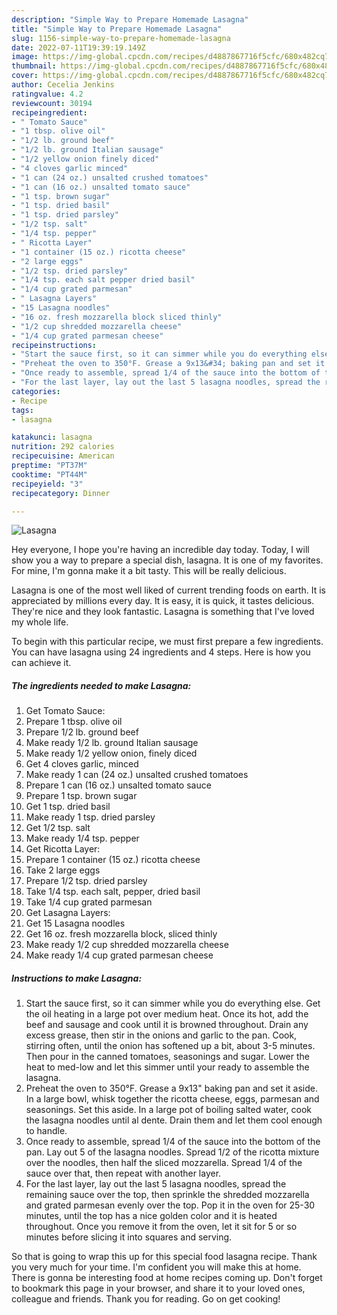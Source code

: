 ```yaml
---
description: "Simple Way to Prepare Homemade Lasagna"
title: "Simple Way to Prepare Homemade Lasagna"
slug: 1156-simple-way-to-prepare-homemade-lasagna
date: 2022-07-11T19:39:19.149Z
image: https://img-global.cpcdn.com/recipes/d4887867716f5cfc/680x482cq70/lasagna-recipe-main-photo.jpg
thumbnail: https://img-global.cpcdn.com/recipes/d4887867716f5cfc/680x482cq70/lasagna-recipe-main-photo.jpg
cover: https://img-global.cpcdn.com/recipes/d4887867716f5cfc/680x482cq70/lasagna-recipe-main-photo.jpg
author: Cecelia Jenkins
ratingvalue: 4.2
reviewcount: 30194
recipeingredient:
- " Tomato Sauce"
- "1 tbsp. olive oil"
- "1/2 lb. ground beef"
- "1/2 lb. ground Italian sausage"
- "1/2 yellow onion finely diced"
- "4 cloves garlic minced"
- "1 can (24 oz.) unsalted crushed tomatoes"
- "1 can (16 oz.) unsalted tomato sauce"
- "1 tsp. brown sugar"
- "1 tsp. dried basil"
- "1 tsp. dried parsley"
- "1/2 tsp. salt"
- "1/4 tsp. pepper"
- " Ricotta Layer"
- "1 container (15 oz.) ricotta cheese"
- "2 large eggs"
- "1/2 tsp. dried parsley"
- "1/4 tsp. each salt pepper dried basil"
- "1/4 cup grated parmesan"
- " Lasagna Layers"
- "15 Lasagna noodles"
- "16 oz. fresh mozzarella block sliced thinly"
- "1/2 cup shredded mozzarella cheese"
- "1/4 cup grated parmesan cheese"
recipeinstructions:
- "Start the sauce first, so it can simmer while you do everything else. Get the oil heating in a large pot over medium heat. Once its hot, add the beef and sausage and cook until it is browned throughout. Drain any excess grease, then stir in the onions and garlic to the pan. Cook, stirring often, until the onion has softened up a bit, about 3-5 minutes. Then pour in the canned tomatoes, seasonings and sugar. Lower the heat to med-low and let this simmer until your ready to assemble the lasagna."
- "Preheat the oven to 350°F. Grease a 9x13&#34; baking pan and set it aside. In a large bowl, whisk together the ricotta cheese, eggs, parmesan and seasonings. Set this aside. In a large pot of boiling salted water, cook the lasagna noodles until al dente. Drain them and let them cool enough to handle."
- "Once ready to assemble, spread 1/4 of the sauce into the bottom of the pan. Lay out 5 of the lasagna noodles. Spread 1/2 of the ricotta mixture over the noodles, then half the sliced mozzarella. Spread 1/4 of the sauce over that, then repeat with another layer."
- "For the last layer, lay out the last 5 lasagna noodles, spread the remaining sauce over the top, then sprinkle the shredded mozzarella and grated parmesan evenly over the top. Pop it in the oven for 25-30 minutes, until the top has a nice golden color and it is heated throughout. Once you remove it from the oven, let it sit for 5 or so minutes before slicing it into squares and serving."
categories:
- Recipe
tags:
- lasagna

katakunci: lasagna 
nutrition: 292 calories
recipecuisine: American
preptime: "PT37M"
cooktime: "PT44M"
recipeyield: "3"
recipecategory: Dinner

---
```



![Lasagna](https://img-global.cpcdn.com/recipes/d4887867716f5cfc/680x482cq70/lasagna-recipe-main-photo.jpg)

Hey everyone, I hope you're having an incredible day today. Today, I will show you a way to prepare a special dish, lasagna. It is one of my favorites. For mine, I'm gonna make it a bit tasty. This will be really delicious.

Lasagna is one of the most well liked of current trending foods on earth. It is appreciated by millions every day. It is easy, it is quick, it tastes delicious. They're nice and they look fantastic. Lasagna is something that I've loved my whole life.




To begin with this particular recipe, we must first prepare a few ingredients. You can have lasagna using 24 ingredients and 4 steps. Here is how you can achieve it.

<!--inarticleads1-->

##### The ingredients needed to make Lasagna:

1. Get  Tomato Sauce:
1. Prepare 1 tbsp. olive oil
1. Prepare 1/2 lb. ground beef
1. Make ready 1/2 lb. ground Italian sausage
1. Make ready 1/2 yellow onion, finely diced
1. Get 4 cloves garlic, minced
1. Make ready 1 can (24 oz.) unsalted crushed tomatoes
1. Prepare 1 can (16 oz.) unsalted tomato sauce
1. Prepare 1 tsp. brown sugar
1. Get 1 tsp. dried basil
1. Make ready 1 tsp. dried parsley
1. Get 1/2 tsp. salt
1. Make ready 1/4 tsp. pepper
1. Get  Ricotta Layer:
1. Prepare 1 container (15 oz.) ricotta cheese
1. Take 2 large eggs
1. Prepare 1/2 tsp. dried parsley
1. Take 1/4 tsp. each salt, pepper, dried basil
1. Take 1/4 cup grated parmesan
1. Get  Lasagna Layers:
1. Get 15 Lasagna noodles
1. Get 16 oz. fresh mozzarella block, sliced thinly
1. Make ready 1/2 cup shredded mozzarella cheese
1. Make ready 1/4 cup grated parmesan cheese




<!--inarticleads2-->

##### Instructions to make Lasagna:

1. Start the sauce first, so it can simmer while you do everything else. Get the oil heating in a large pot over medium heat. Once its hot, add the beef and sausage and cook until it is browned throughout. Drain any excess grease, then stir in the onions and garlic to the pan. Cook, stirring often, until the onion has softened up a bit, about 3-5 minutes. Then pour in the canned tomatoes, seasonings and sugar. Lower the heat to med-low and let this simmer until your ready to assemble the lasagna.
1. Preheat the oven to 350°F. Grease a 9x13&#34; baking pan and set it aside. In a large bowl, whisk together the ricotta cheese, eggs, parmesan and seasonings. Set this aside. In a large pot of boiling salted water, cook the lasagna noodles until al dente. Drain them and let them cool enough to handle.
1. Once ready to assemble, spread 1/4 of the sauce into the bottom of the pan. Lay out 5 of the lasagna noodles. Spread 1/2 of the ricotta mixture over the noodles, then half the sliced mozzarella. Spread 1/4 of the sauce over that, then repeat with another layer.
1. For the last layer, lay out the last 5 lasagna noodles, spread the remaining sauce over the top, then sprinkle the shredded mozzarella and grated parmesan evenly over the top. Pop it in the oven for 25-30 minutes, until the top has a nice golden color and it is heated throughout. Once you remove it from the oven, let it sit for 5 or so minutes before slicing it into squares and serving.




So that is going to wrap this up for this special food lasagna recipe. Thank you very much for your time. I'm confident you will make this at home. There is gonna be interesting food at home recipes coming up. Don't forget to bookmark this page in your browser, and share it to your loved ones, colleague and friends. Thank you for reading. Go on get cooking!
